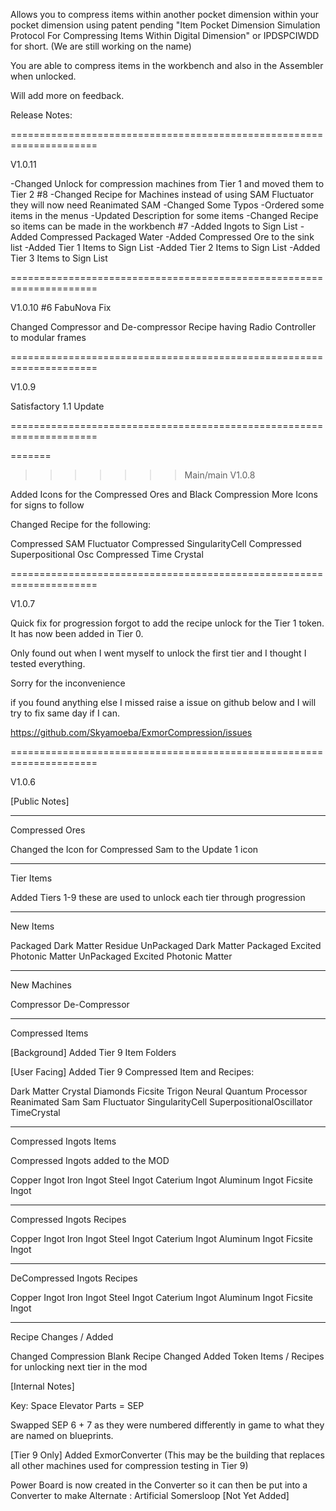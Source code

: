 Allows you to compress items within another pocket dimension within your pocket dimension using patent pending "Item Pocket Dimension Simulation Protocol For Compressing Items Within Digital Dimension" or IPDSPCIWDD for short. (We are still working on the name)

You are able to compress items in the workbench and also in the Assembler when unlocked.

Will add more on feedback.


Release Notes:


=====================================================================

V1.0.11

-Changed Unlock for compression machines from Tier 1 and moved them to Tier 2 #8
-Changed Recipe for Machines instead of using SAM Fluctuator they will now need Reanimated SAM
-Changed Some Typos
-Ordered some items in the menus
-Updated Description for some items
-Changed Recipe so items can be made in the workbench #7
-Added Ingots to Sign List
-Added Compressed Packaged Water
-Added Compressed Ore to the sink list
-Added Tier 1 Items to Sign List
-Added Tier 2 Items to Sign List
-Added Tier 3 Items to Sign List



=====================================================================

V1.0.10 #6 FabuNova Fix

Changed Compressor and De-compressor Recipe having Radio Controller to modular frames

=====================================================================


V1.0.9

Satisfactory 1.1 Update


=====================================================================

=======
>>>>>>> Main/main
V1.0.8

Added Icons for the Compressed Ores and Black Compression
More Icons for signs to follow

Changed Recipe for the following:

Compressed SAM Fluctuator
Compressed SingularityCell
Compressed Superpositional Osc
Compressed Time Crystal

=====================================================================

V1.0.7

Quick fix for progression forgot to add the recipe unlock for the Tier 1 token.
It has now been added in Tier 0.

Only found out when I went myself to unlock the first tier and I thought I tested everything.

Sorry for the inconvenience

if you found anything else I missed raise a issue on github below and I will try to fix same day if I can.

https://github.com/Skyamoeba/ExmorCompression/issues

=====================================================================

V1.0.6

[Public Notes]
_______________
Compressed Ores

Changed the Icon for Compressed Sam to the Update 1 icon

__________
Tier Items

Added Tiers 1-9 these are used to unlock each tier through progression

_________
New Items

Packaged Dark Matter Residue
UnPackaged Dark Matter
Packaged Excited Photonic Matter
UnPackaged Excited Photonic Matter

____________
New Machines

Compressor
De-Compressor

________________
Compressed Items

[Background]
Added Tier 9 Item Folders

[User Facing]
Added Tier 9 Compressed Item and Recipes:

Dark Matter Crystal
Diamonds
Ficsite Trigon
Neural Quantum Processor
Reanimated Sam
Sam Fluctuator
SingularityCell
SuperpositionalOscillator
TimeCrystal

_______________________
Compressed Ingots Items

Compressed Ingots added to the MOD

Copper Ingot
Iron Ingot
Steel Ingot
Caterium Ingot
Aluminum Ingot
Ficsite Ingot

_________________________
Compressed Ingots Recipes

Copper Ingot
Iron Ingot
Steel Ingot
Caterium Ingot
Aluminum Ingot
Ficsite Ingot

___________________________
DeCompressed Ingots Recipes

Copper Ingot
Iron Ingot
Steel Ingot
Caterium Ingot
Aluminum Ingot
Ficsite Ingot
______________________
Recipe Changes / Added

Changed Compression Blank Recipe
Changed Added Token Items / Recipes for unlocking next tier in the mod

[Internal Notes]

Key:
Space Elevator Parts = SEP

Swapped SEP 6 + 7 as they were numbered differently in game to what they are named on blueprints.

[Tier 9 Only] Added ExmorConverter (This may be the building that replaces all other machines used for compression testing in Tier 9)

Power Board is now created in the Converter so it can then be put into a Converter to make Alternate : Artificial Somersloop [Not Yet Added]